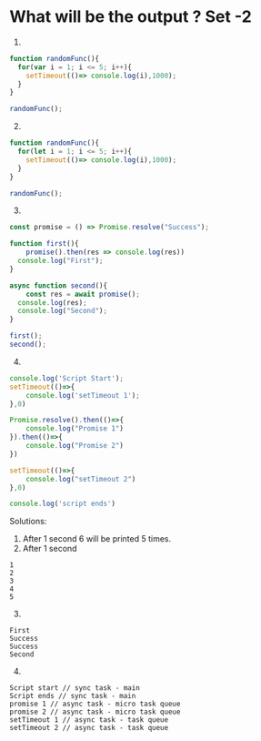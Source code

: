# What will be the output ? Set -2 

1)

```js
function randomFunc(){
  for(var i = 1; i <= 5; i++){
    setTimeout(()=> console.log(i),1000);
  }
}

randomFunc();
```

2)

```js
function randomFunc(){
  for(let i = 1; i <= 5; i++){
    setTimeout(()=> console.log(i),1000);
  }
}

randomFunc();
```

3)

```js
const promise = () => Promise.resolve("Success");

function first(){
	promise().then(res => console.log(res))
  console.log("First");
}

async function second(){
	const res = await promise();
  console.log(res);
  console.log("Second");
}

first();
second();
```

4)

```js
console.log('Script Start');
setTimeout(()=>{
	console.log('setTimeout 1');
},0)

Promise.resolve().then(()=>{
	console.log("Promise 1")
}).then(()=>{
	console.log("Promise 2")
})

setTimeout(()=>{
	console.log("setTimeout 2")
},0)

console.log('script ends')
```


Solutions:

1) After 1 second 6 will be printed 5 times.
2) After 1 second 

```
1
2
3
4
5
```

3)

```
First
Success
Success
Second
```

4)

```
Script start // sync task - main
Script ends // sync task - main
promise 1 // async task - micro task queue
promise 2 // async task - micro task queue
setTimeout 1 // async task - task queue
setTimeout 2 // async task - task queue
```
